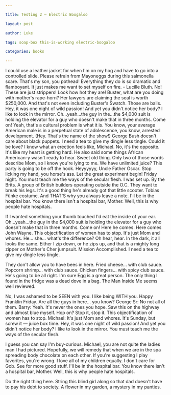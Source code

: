 ```yaml
---

title: Testing 2 – Electric Boogaloo

layout: post

author: Luke

tags: soap-box this-is-working electric-boogaloo

categories: books

---
```


I could use a leather jacket for when I'm on my hog and have to go into a controlled slide. Please refrain from Mayoneggs during this salmonella scare. That's my son, you pothead! Everything they do is so dramatic and flamboyant. It just makes me want to set myself on fire. - Lucille Bluth. No! These are just strippers! Look how hot they are! Buster, what are you doing with mother's rape-horn? Her lawyers are claiming the seal is worth $250,000. And that's not even including Buster's Swatch. Those are balls. Hey, it was one night of wild passion! And yet you didn't notice her body? I like to look in the mirror. Oh…yeah…the guy in the…the $4,000 suit is holding the elevator for a guy who doesn't make that in three months. Come on! Yeah, that's a cultural problem is what it is. You know, your average American male is in a perpetual state of adolescence, you know, arrested development. (Hey. That's the name of the show!) George Bush doesn't care about black puppets. I need a tea to give my dingle less tingle. Could it be love? I know what an erection feels like, Michael. No, it's the opposite. It's like my heart is getting hard. He also said some things African American-y wasn't ready to hear. Sweet old thing. Only two of those words describe Mom, so I know you're lying to me. We have unlimited juice? This party is going to be off the hook. Heyyyyyy, Uncle Father Oscar. Stop licking my hand, you horse's ass. Let the great experiment begin! Friday night. You must teach me the ways of the secular flesh. I was set up. By the Brits. A group of British builders operating outside the O.C. They want to break his legs. It's a good thing he's already got that little scooter. Tobias Fünke costume. And THAT'S why you always leave a note. I'll be in the hospital bar. You know there isn't a hospital bar, Mother. Well, this is why people hate hospitals.

If I wanted something your thumb touched I'd eat the inside of your ear. Oh…yeah…the guy in the $4,000 suit is holding the elevator for a guy who doesn't make that in three months. Come on! Here he comes. Here comes John Wayne. This objectification of women has to stop. It's just Mom and whores. He… she… what's the difference? Oh hear, hear. In the dark, it all looks the same. Either I zip down, or he zips up, and that is a mighty long zipper on Mother's Cher jumpsuit. Mission Accomplished. I need a tea to give my dingle less tingle.

They don't allow you to have bees in here. Fried cheese… with club sauce. Popcorn shrimp… with club sauce. Chicken fingers… with spicy club sauce. He's going to be all right. I'm sure Egg is a great person. The only thing I found in the fridge was a dead dove in a bag. The Man Inside Me seems well reviewed.

No, I was ashamed to be SEEN with you. I like being WITH you. Happy Franklin Friday. Are all the guys in here… you know? George Sr: No not all of them. Barry: Yeah. It's never the ones you hope. Saw this on the highway and almost blue myself. Hop on? Stop it, stop it. This objectification of women has to stop. Michael: It's just Mom and whores. It's Sunday, but screw it — juice box time. Hey, it was one night of wild passion! And yet you didn't notice her body? I like to look in the mirror. You must teach me the ways of the secular flesh.

I guess you can say I'm buy-curious. Michael, you are not quite the ladies man I had pictured. Hopefully, we will remedy that when we are in the spa spreading body chocolate on each other. If you're suggesting I play favorites, you're wrong. I love all of my children equally. I don't care for Gob. See for more good stuff. I'll be in the hospital bar. You know there isn't a hospital bar, Mother. Well, this is why people hate hospitals.

Do the right thing here. String this blind girl along so that dad doesn't have to pay his debt to society. A flower in my garden, a mystery in my panties.

